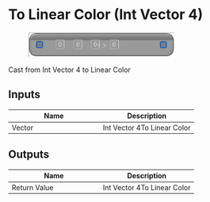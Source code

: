 # To Linear Color (Int Vector 4)

<div align="left" data-full-width="false"><figure><img src="../../../../.gitbook/assets/to_linear_color_-int_vector_4.png" alt=""><figcaption></figcaption></figure></div>

Cast from Int Vector 4 to Linear Color

## Inputs

<table><thead><tr><th width="170">Name</th><th>Description</th></tr></thead><tbody><tr><td>Vector</td><td>Int Vector 4To Linear Color</td></tr></tbody></table>

## Outputs

<table><thead><tr><th width="170">Name</th><th>Description</th></tr></thead><tbody><tr><td>Return Value</td><td>Int Vector 4To Linear Color</td></tr></tbody></table>
